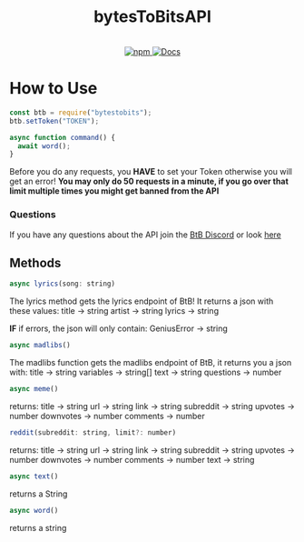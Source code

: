 <div align="center">
<h1> bytesToBitsAPI</h1>
  <br>
  <a href="https://www.npmjs.com/package/bytestobits"><img alt="npm" src="https://img.shields.io/npm/v/bytestobits"> </a>
  <a href="https://api.bytestobits.dev/"><img alt="Docs" src="https://img.shields.io/badge/Docs-ff69b4"> </a>
</div>

# How to Use
```js
const btb = require("bytestobits");
btb.setToken("TOKEN");

async function command() {
  await word();
}
```
Before you do any requests, you **HAVE** to set your Token otherwise you will get an error!
**You may only do 50 requests in a minute, if you go over that limit multiple times you might get banned from the API**

### Questions
If you have any questions about the API join the [BtB Discord](https://discord.gg/NtsATbHW6b) or look [here](https://api.bytestobits.dev/)

## Methods
```js
async lyrics(song: string)
```
The lyrics method gets the lyrics endpoint of BtB! It returns a json with these values:
title -> string
artist -> string
lyrics -> string

**IF** if errors, the json will only contain:
GeniusError -> string


```js
async madlibs()
```
The madlibs function gets the madlibs endpoint of BtB, it returns you a json with:
title -> string
variables -> string[]
text -> string
questions -> number


```js
async meme()
```
returns:
title -> string
url -> string
link -> string
subreddit -> string
upvotes -> number
downvotes -> number
comments -> number


```js
reddit(subreddit: string, limit?: number)
```
returns:
title -> string
url -> string
link -> string
subreddit -> string
upvotes -> number
downvotes -> number
comments -> number
text -> string


```js
async text()
```
returns a String


```js
async word()
```
returns a string
